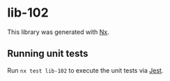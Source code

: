 # lib-102

This library was generated with [Nx](https://nx.dev).

## Running unit tests

Run `nx test lib-102` to execute the unit tests via [Jest](https://jestjs.io).
